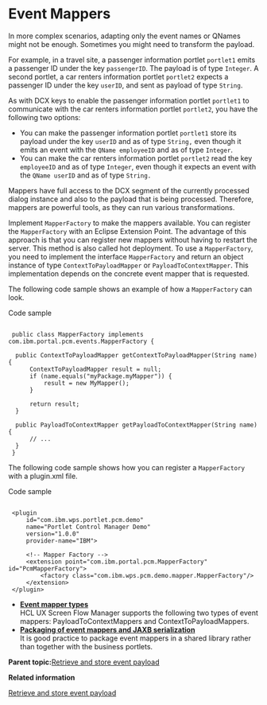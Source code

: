 # Event Mappers

In more complex scenarios, adapting only the event names or QNames might not be enough. Sometimes you might need to transform the payload.

For example, in a travel site, a passenger information portlet `portlet1` emits a passenger ID under the key `passengerID`. The payload is of type `Integer`. A second portlet, a car renters information portlet `portlet2` expects a passenger ID under the key `userID`, and sent as payload of type `String`.

As with DCX keys to enable the passenger information portlet `portlet1` to communicate with the car renters information portlet `portlet2`, you have the following two options:

-   You can make the passenger information portlet `portlet1` store its payload under the key `userID` and as of type `String,` even though it emits an event with the `QName employeeID` and as of type `Integer`.
-   You can make the car renters information portlet `portlet2` read the key `employeeID` and as of type `Integer`, even though it expects an event with the `QName userID` and as of type `String.`

Mappers have full access to the DCX segment of the currently processed dialog instance and also to the payload that is being processed. Therefore, mappers are powerful tools, as they can run various transformations.

Implement `MapperFactory` to make the mappers available. You can register the `MapperFactory` with an Eclipse Extension Point. The advantage of this approach is that you can register new mappers without having to restart the server. This method is also called hot deployment. To use a `MapperFactory`, you need to implement the interface `MapperFactory` and return an object instance of type `ContextToPayloadMapper` or `PayloadToContextMapper`. This implementation depends on the concrete event mapper that is requested.

The following code sample shows an example of how a `MapperFactory` can look.

Code sample

```

 public class MapperFactory implements com.ibm.portal.pcm.events.MapperFactory {
 
  public ContextToPayloadMapper getContextToPayloadMapper(String name) {      
      ContextToPayloadMapper result = null;       
      if (name.equals("myPackage.myMapper")) {
          result = new MyMapper();
      }
 
      return result;
  }
 
  public PayloadToContextMapper getPayloadToContextMapper(String name) {
      // ...
  }
 }

```

The following code sample shows how you can register a `MapperFactory` with a plugin.xml file.

Code sample

```

 <plugin
     id="com.ibm.wps.portlet.pcm.demo"
     name="Portlet Control Manager Demo"
     version="1.0.0"
     provider-name="IBM">

     <!-- Mapper Factory -->
     <extension point="com.ibm.portal.pcm.MapperFactory" id="PcmMapperFactory">
         <factory class="com.ibm.wps.pcm.demo.mapper.MapperFactory"/>
     </extension>
 </plugin>

```

-   **[Event mapper types](../screenflow/evnt_mprs_type.md)**  
HCL UX Screen Flow Manager supports the following two types of event mappers: PayloadToContextMappers and ContextToPayloadMappers.
-   **[Packaging of event mappers and JAXB serialization ](../screenflow/pkg_evntmpr_jaxb_srlztn.md)**  
It is good practice to package event mappers in a shared library rather than together with the business portlets.

**Parent topic:**[Retrieve and store event payload ](../screenflow/ret_str_evnt_pyld.md)

**Related information**  


[Retrieve and store event payload ](../screenflow/ret_str_evnt_pyld.md)

